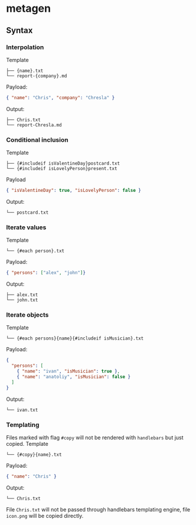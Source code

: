 # metagen

## Syntax
### Interpolation
Template
```
├── {name}.txt
└── report-{company}.md
```
Payload:
```json
{ "name": "Chris", "company": "Chresla" }
```
Output:
```
├── Chris.txt
└── report-Chresla.md
```

### Conditional inclusion
Template
```
├── {#includeif isValentineDay}postcard.txt
└── {#includeif isLovelyPerson}present.txt
```
Payload
```json
{ "isValentineDay": true, "isLovelyPerson": false }
```
Output:
```
└── postcard.txt
```

### Iterate values
Template
```
└── {#each person}.txt
```
Payload:
```json
{ "persons": ["alex", "john"]}
```
Output:
```
├── alex.txt
└── john.txt
```
### Iterate objects

Template
```
└── {#each persons}{name}{#includeif isMusician}.txt
```
Payload:
```json
{
  "persons": [
    { "name": "ivan", "isMusician": true },
    { "name": "anatoliy", "isMusician": false }
  ]
}
```
Output:
```
└── ivan.txt
```

### Templating
Files marked with flag `#copy` will not be rendered with `handlebars` but just copied.
Template
```
└── {#copy}{name}.txt
```
Payload:
```json
{ "name": "Chris" }
```
Output:
```
└── Chris.txt
```
File `Chris.txt` will not be passed through handlebars templating engine, file `icon.png` will be copied directly.